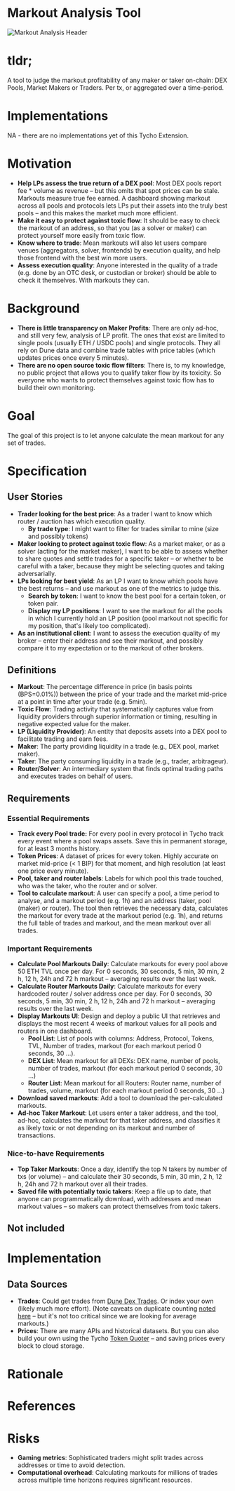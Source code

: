 # Markout Analysis Tool
![Markout Analysis Header](./assets/markout-analysis-header.png)
# tldr;
A tool to judge the markout profitability of any maker or taker on-chain: DEX Pools, Market Makers or Traders. Per tx, or aggregated over a time-period.
# Implementations
NA - there are no implementations yet of this Tycho Extension.
# Motivation
- **Help LPs assess the true return of a DEX pool**: Most DEX pools report fee * volume as revenue – but this omits that spot prices can be stale. Markouts measure true fee earned. A dashboard showing markout across all pools and protocols lets LPs put their assets into the truly best pools – and this makes the market much more efficient.
- **Make it easy to protect against toxic flow**: It should be easy to check the markout of an address, so that you (as a solver or maker) can protect yourself more easily from toxic flow.
- **Know where to trade**: Mean markouts will also let users compare venues (aggregators, solver, frontends) by execution quality, and help those frontend with the best win more users.
- **Assess execution quality**: Anyone interested in the quality of a trade (e.g. done by an OTC desk, or custodian or broker) should be able to check it themselves. With markouts they can.
# Background
- **There is little transparency on Maker Profits**: There are only ad-hoc, and still very few, analysis of LP profit. The ones that exist are limited to single pools (usually ETH / USDC pools) and single protocols. They all rely on Dune data and combine trade tables with price tables (which updates prices once every 5 minutes).
- **There are no open source toxic flow filters**: There is, to my knowledge, no public project that allows you to qualify taker flow by its toxicity. So everyone who wants to protect themselves against toxic flow has to build their own monitoring.
# Goal
The goal of this project is to let anyone calculate the mean markout for any set of trades.
# Specification
## User Stories
- **Trader looking for the best price**: As a trader I want to know which router / auction has which execution quality.
	- **By trade type**: I might want to filter for trades similar to mine (size and possibly tokens)
- **Maker looking to protect against toxic flow**: As a market maker, or as a solver (acting for the market maker), I want to be able to assess whether to share quotes and settle trades for a specific taker – or whether to be careful with a taker, because they might be selecting quotes and taking adversarially.
- **LPs looking for best yield**: As an LP I want to know which pools have the best returns – and use markout as one of the metrics to judge this.
	- **Search by token**: I want to know the best pool for a certain token, or token pair.
	- **Display my LP positions**: I want to see the markout for all the pools in which I currently hold an LP position (pool markout not specific for my position, that's likely too complicated).
- **As an institutional client**: I want to assess the execution quality of my broker – enter their address and see their markout, and possibly compare it to my expectation or to the markout of other brokers.
## Definitions
- **Markout**: The percentage difference in price (in basis points (BPS=0.01%)) between the price of your trade and the market mid-price at a point in time after your trade (e.g. 5min).
- **Toxic Flow**: Trading activity that systematically captures value from liquidity providers through superior information or timing, resulting in negative expected value for the maker.
- **LP (Liquidity Provider)**: An entity that deposits assets into a DEX pool to facilitate trading and earn fees.
- **Maker**: The party providing liquidity in a trade (e.g., DEX pool, market maker).
- **Taker**: The party consuming liquidity in a trade (e.g., trader, arbitrageur).
- **Router/Solver**: An intermediary system that finds optimal trading paths and executes trades on behalf of users. 
## Requirements
### Essential Requirements
- **Track every Pool trade:** For every pool in every protocol in Tycho track every event where a pool swaps assets. Save this in permanent storage, for at least 3 months history.
- **Token Prices**: A dataset of prices for every token. Highly accurate on market mid-price (< 1 BIP) for that moment, and high resolution (at least one price every minute).
- **Pool, taker and router labels**: Labels for which pool this trade touched, who was the taker, who the router and or solver. 
- **Tool to calculate markout**: A user can specify a pool, a time period to analyse, and a markout period (e.g. 1h) and an address (taker, pool (maker) or router). The tool then retrieves the necessary data, calculates the markout for every trade at the markout period (e.g. 1h), and returns the full table of trades and markout, and the mean markout over all trades.
### Important Requirements
- **Calculate Pool Markouts Daily**: Calculate markouts for every pool above 50 ETH TVL once per day. For 0 seconds, 30 seconds, 5 min, 30 min, 2 h, 12 h, 24h and 72 h markout – averaging results over the last week.
- **Calculate Router Markouts Daily**: Calculate markouts for every hardcoded router / solver address once per day. For 0 seconds, 30 seconds, 5 min, 30 min, 2 h, 12 h, 24h and 72 h markout – averaging results over the last week.
- **Display Markouts UI**: Design and deploy a public UI that retrieves and displays the most recent 4 weeks of markout values for all pools and routers in one dashboard.
	- **Pool List**: List of pools with columns: Address, Protocol, Tokens, TVL, Number of trades, markout (for each markout period 0 seconds, 30 ...).
	- **DEX List**: Mean markout for all DEXs: DEX name, number of pools, number of trades, markout (for each markout period 0 seconds, 30 ...)
	- **Router List**: Mean markout for all Routers: Router name, number of trades, volume, markout (for each markout period 0 seconds, 30 ...)
- **Download saved markouts**: Add a tool to download the per-calculated markouts.
- **Ad-hoc Taker Markout**: Let users enter a taker address, and the tool, ad-hoc, calculates the markout for that taker address, and classifies it as likely toxic or not depending on its markout and number of transactions.
### Nice-to-have Requirements
- **Top Taker Markouts**: Once a day, identify the top N takers by number of txs (or volume) – and calculate their 30 seconds, 5 min, 30 min, 2 h, 12 h, 24h and 72 h markout over all their trades.
- **Saved file with potentially toxic takers**: Keep a file up to date, that anyone can programmatically download, with addresses and mean markout values – so makers can protect themselves from toxic takers.
## Not included
# Implementation
## Data Sources
- **Trades**: Could get trades from [Dune Dex Trades](https://docs.dune.com/data-catalog/curated/evm/DEX/dex-trades). Or index your own (likely much more effort). (Note caveats on duplicate counting [noted here](https://docs.dune.com/data-catalog/curated/evm/DEX/dex-trades) – but it's not too critical since we are looking for average markouts.)
- **Prices**: There are many APIs and historical datasets. But you can also build your own using the Tycho [Token Quoter](https://github.com/propeller-heads/tycho-x/blob/main/TAP-3.md) – and saving prices every block to cloud storage.

# Rationale

# References

# Risks
- **Gaming metrics**: Sophisticated traders might split trades across addresses or time to avoid detection.
- **Computational overhead**: Calculating markouts for millions of trades across multiple time horizons requires significant resources.